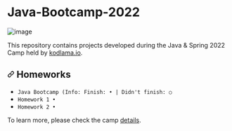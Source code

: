 # Java-Bootcamp-2022
![image](https://user-images.githubusercontent.com/82091624/192899062-36461936-4610-4bed-9376-33e78670cf9d.png)<p dir="auto">
This repository contains projects developed during the Java &amp; Spring 2022 Camp held by <a href="https://www.kodlama.io/" rel="nofollow">kodlama.io</a>.</p>
<h2 dir="auto">
<a id="user-content-used-technologies" class="anchor" aria-hidden="true" href="#used-technologies"><svg class="octicon octicon-link" viewBox="0 0 16 16" version="1.1" width="16" height="16" aria-hidden="true"><path fill-rule="evenodd" d="M7.775 3.275a.75.75 0 001.06 1.06l1.25-1.25a2 2 0 112.83 2.83l-2.5 2.5a2 2 0 01-2.83 0 .75.75 0 00-1.06 1.06 3.5 3.5 0 004.95 0l2.5-2.5a3.5 3.5 0 00-4.95-4.95l-1.25 1.25zm-4.69 9.64a2 2 0 010-2.83l2.5-2.5a2 2 0 012.83 0 .75.75 0 001.06-1.06 3.5 3.5 0 00-4.95 0l-2.5 2.5a3.5 3.5 0 004.95 4.95l1.25-1.25a.75.75 0 00-1.06-1.06l-1.25 1.25a2 2 0 01-2.83 0z"></path></svg></a>
Homeworks
</h2>
<ul dir="auto">
<li><code>Java Bootcamp (Info: Finish: • | Didn't finish: ○ </code></li>
<li><code>Homework 1 • </code></li>
<li><code>Homework 2 • </code></li>
</ul>
<p dir="auto">To learn more, please check the camp <a href="https://www.kodlama.io/p/yazilim-gelistirici-yetistirme-kampi21" rel="nofollow">details</a>.</p>

